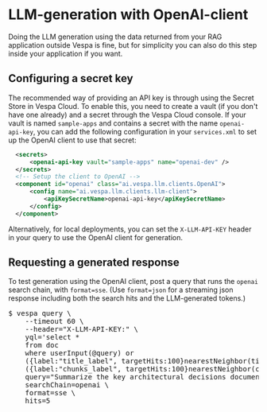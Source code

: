 <!-- Copyright Vespa.ai. Licensed under the terms of the Apache 2.0 license. See LICENSE in the project root.-->

# LLM-generation with OpenAI-client

Doing the LLM generation using the data returned from your RAG application outside Vespa is fine, but
for simplicity you can also do this step inside your application if you want.

## Configuring a secret key

The recommended way of providing an API key is through using the Secret Store in Vespa Cloud.
To enable this, you need to create a vault (if you don't have one already) and a secret through the
Vespa Cloud console. If your vault is named `sample-apps` and contains a secret with the name `openai-api-key`,
you can add the following configuration in your `services.xml` to set up the OpenAI client to use that secret:

```xml
  <secrets>
      <openai-api-key vault="sample-apps" name="openai-dev" />
  </secrets>
  <!-- Setup the client to OpenAI -->
  <component id="openai" class="ai.vespa.llm.clients.OpenAI">
      <config name="ai.vespa.llm.clients.llm-client">
          <apiKeySecretName>openai-api-key</apiKeySecretName>
      </config>
  </component>
```

Alternatively, for local deployments, you can set the `X-LLM-API-KEY` header in your query to use
the OpenAI client for generation.

## Requesting a generated response

To test generation using the OpenAI client, post a query that runs the `openai` search chain, with `format=sse`.
(Use `format=json` for a streaming json response including both the search hits and the LLM-generated tokens.)

<pre>
$ vespa query \
    --timeout 60 \
    --header="X-LLM-API-KEY:<your-api-key>" \
    yql='select *
    from doc
    where userInput(@query) or
    ({label:"title_label", targetHits:100}nearestNeighbor(title_embedding, embedding)) or
    ({label:"chunks_label", targetHits:100}nearestNeighbor(chunk_embeddings, embedding))' \
    query="Summarize the key architectural decisions documented for SynapseFlow's v0.2 release." \
    searchChain=openai \
    format=sse \
    hits=5
</pre>
